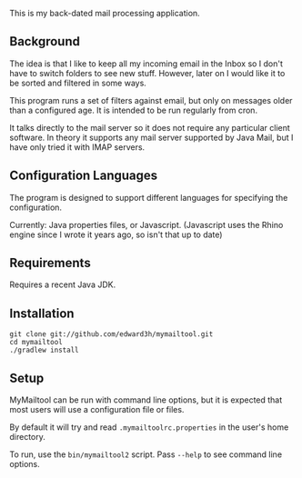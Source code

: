 This is my back-dated mail processing application.

Background
----------
The idea is that I like to keep all my incoming email in the Inbox so I don't have to switch folders to see new stuff. However, later on I would like it to be sorted and filtered in some ways.

This program runs a set of filters against email, but only on messages older than a configured age. It is intended to be run regularly from cron.

It talks directly to the mail server so it does not require any particular client software. In theory it supports any mail server supported by Java Mail, but I have only tried it with IMAP servers.

Configuration Languages
-----------------------
The program is designed to support different languages for specifying the configuration. 

Currently: Java properties files, or Javascript. (Javascript uses the Rhino engine since I wrote it years ago, so isn't that up to date)

Requirements
------------
Requires a recent Java JDK.

Installation
------------

	git clone git://github.com/edward3h/mymailtool.git
	cd mymailtool
	./gradlew install

Setup
-----
MyMailtool can be run with command line options, but it is expected that most users will use a configuration file or files.

By default it will try and read `.mymailtoolrc.properties` in the user's home directory.

To run, use the `bin/mymailtool2` script. Pass `--help` to see command line options.

